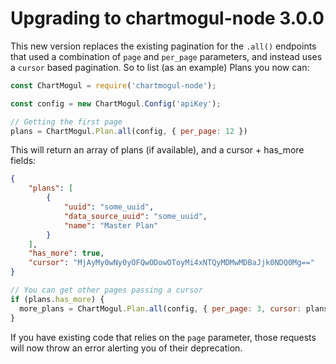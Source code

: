 # Upgrading to chartmogul-node 3.0.0

This new version replaces the existing pagination for the `.all()` endpoints that used a combination
of `page` and `per_page` parameters, and instead uses a `cursor` based pagination. So to list
(as an example) Plans you now can:

```js
const ChartMogul = require('chartmogul-node');

const config = new ChartMogul.Config('apiKey');

// Getting the first page
plans = ChartMogul.Plan.all(config, { per_page: 12 })
```

This will return an array of plans (if available), and a cursor + has_more fields:

```json
{
    "plans": [
        {
            "uuid": "some_uuid",
            "data_source_uuid": "some_uuid",
            "name": "Master Plan"
        }
    ],
    "has_more": true,
    "cursor": "MjAyMy0wNy0yOFQwODowOToyMi4xNTQyMDMwMDBaJjk0NDQ0Mg=="
}
```

```js
// You can get other pages passing a cursor
if (plans.has_more) {
  more_plans = ChartMogul.Plan.all(config, { per_page: 3, cursor: plans.cursor })
}
```

If you have existing code that relies on the `page` parameter, those requests will now throw an error
alerting you of their deprecation.
